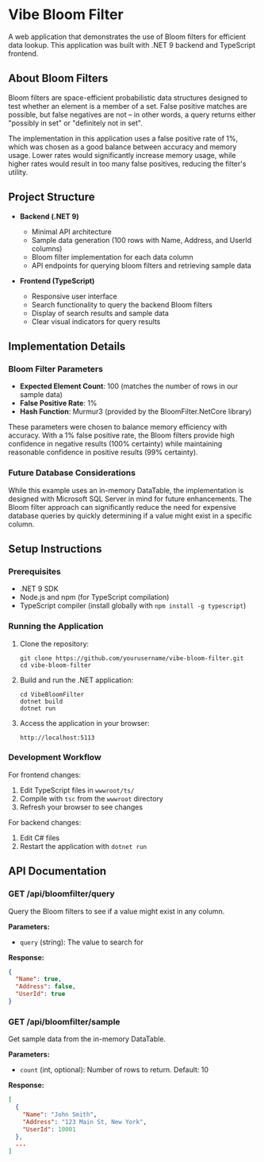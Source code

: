 # Vibe Bloom Filter

A web application that demonstrates the use of Bloom filters for efficient data lookup. This application was built with .NET 9 backend and TypeScript frontend.

## About Bloom Filters

Bloom filters are space-efficient probabilistic data structures designed to test whether an element is a member of a set. False positive matches are possible, but false negatives are not – in other words, a query returns either "possibly in set" or "definitely not in set".

The implementation in this application uses a false positive rate of 1%, which was chosen as a good balance between accuracy and memory usage. Lower rates would significantly increase memory usage, while higher rates would result in too many false positives, reducing the filter's utility.

## Project Structure

- **Backend (.NET 9)**
  - Minimal API architecture
  - Sample data generation (100 rows with Name, Address, and UserId columns)
  - Bloom filter implementation for each data column
  - API endpoints for querying bloom filters and retrieving sample data

- **Frontend (TypeScript)**
  - Responsive user interface
  - Search functionality to query the backend Bloom filters
  - Display of search results and sample data
  - Clear visual indicators for query results

## Implementation Details

### Bloom Filter Parameters
- **Expected Element Count**: 100 (matches the number of rows in our sample data)
- **False Positive Rate**: 1%
- **Hash Function**: Murmur3 (provided by the BloomFilter.NetCore library)

These parameters were chosen to balance memory efficiency with accuracy. With a 1% false positive rate, the Bloom filters provide high confidence in negative results (100% certainty) while maintaining reasonable confidence in positive results (99% certainty).

### Future Database Considerations
While this example uses an in-memory DataTable, the implementation is designed with Microsoft SQL Server in mind for future enhancements. The Bloom filter approach can significantly reduce the need for expensive database queries by quickly determining if a value might exist in a specific column.

## Setup Instructions

### Prerequisites
- .NET 9 SDK
- Node.js and npm (for TypeScript compilation)
- TypeScript compiler (install globally with `npm install -g typescript`)

### Running the Application

1. Clone the repository:
   ```
   git clone https://github.com/yourusername/vibe-bloom-filter.git
   cd vibe-bloom-filter
   ```

2. Build and run the .NET application:
   ```
   cd VibeBloomFilter
   dotnet build
   dotnet run
   ```

3. Access the application in your browser:
   ```
   http://localhost:5113
   ```

### Development Workflow

For frontend changes:
1. Edit TypeScript files in `wwwroot/ts/`
2. Compile with `tsc` from the `wwwroot` directory
3. Refresh your browser to see changes

For backend changes:
1. Edit C# files
2. Restart the application with `dotnet run`

## API Documentation

### GET /api/bloomfilter/query
Query the Bloom filters to see if a value might exist in any column.

**Parameters:**
- `query` (string): The value to search for

**Response:**
```json
{
  "Name": true,
  "Address": false,
  "UserId": true
}
```

### GET /api/bloomfilter/sample
Get sample data from the in-memory DataTable.

**Parameters:**
- `count` (int, optional): Number of rows to return. Default: 10

**Response:**
```json
[
  {
    "Name": "John Smith",
    "Address": "123 Main St, New York",
    "UserId": 10001
  },
  ...
]
```
